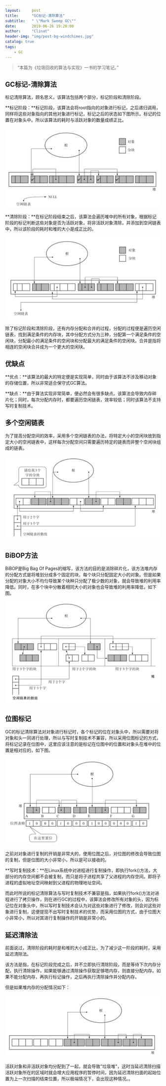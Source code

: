 ```yaml
---
layout:     post
title:      "GC标记-清除算法"
subtitle:   " \"Mark Sweep GC\""
date:       2019-06-26 19:20:00
author:     "Clinat"
header-img: "img/post-bg-windchimes.jpg"
catalog: true
tags:
    - GC
---
```


> “本篇为《垃圾回收的算法与实现》一书的学习笔记。”


## GC标记-清除算法

标记清除算法，顾名思义，该算法包括两个部分，标记阶段和清除阶段。

**标记阶段：**标记阶段，该算法会将root指向的对象进行标记，之后递归调用，同样将这些对象指向的其他对象进行标记，标记之后的状态如下图所示。标记的位置在对象头中。所以该算法的耗时与活跃对象的数量成绩正比。

<img src="/img_post/MarkSweepGC/marksweep0.png" style="zoom:50%">

**清除阶段：**在标记阶段结束之后，该算法会遍历堆中的所有对象，根据标记阶段的标记判断这些对象是否为活跃对象，将非活跃对象清除，并添加到空闲链表中，所以该阶段的耗时和堆的大小是成正比的。

<img src="/img_post/MarkSweepGC/marksweep1.png" style="zoom:50%">

除了标记阶段和清除阶段，还有内存分配和合并的过程，分配的过程便是遍历空闲链表，找到满足条件的内存块，其中分配方式分为三种，分配第一个满足条件的空闲块，分配最小的满足条件的空闲块和分配最大的满足条件的空闲块。合并是指将相连的空闲块合并成为一个更大的空闲块。



## 优缺点

**优点：**该算法的最大的特定便是实现简单，同时由于该算法不涉及移动对象的存储位置，所以非常适合保守式GC算法。

**缺点：**由于算法实现非常简单，便必然会有很多缺点。该算法会导致内存碎片化；同时，每次分配内存时，都要遍历空闲链表，效率较低；同时该算法不支持写时复制技术。



## 多个空闲链表

为了提高分配空间的效率，采用多个空闲链表的办法，将特定大小的空闲块放到指定大小的空闲链表中，这样每次分配空间只需要遍历特定的链表而非整个空闲块组成的链表。

<img src="/img_post/MarkSweepGC/marksweep2.png" style="zoom:50%">



## BiBOP方法

BiBOP是Big Bag Of Pages的缩写，该方法的目的是消除碎片化，该方法堆内存的分配方式是将堆划分成多个固定的块，每个块只分配固定大小的对象。但是如果分配的对象大小不均匀导致某个块种只分配了极少数的对象，就会导致堆的利用率降低。同时，在多个块中分散着相同大小的对象也会导致堆的利用率降低，如下图。

<img src="/img_post/MarkSweepGC/marksweep3.png" style="zoom:50%">



## 位图标记

GC的标记清除算法对对象进行标记时，各个标记的位在对象头中，所以需要对将对象和头一同进行处理，所以与写时复制技术不兼容，所以采用位图标记的方式，将标记记录在位图中，这里应该注意的是标记在位图中的位置和对象头在堆中的位置是相对应的，如下图。

<img src="/img_post/MarkSweepGC/marksweep4.png" style="zoom:50%">

之前对对象进行复制的开销是非常大的，使用位图之后，对位图的修改会导致位图的复制，但是位图的大小非常小，所以是可以接收的。

**写时复制技术：**在Linux系统中对进程进行复制操作，即执行fork()方法，大部分的内存空间都不会被复制，而只是将子进程共享了父进程的内存空间。即将子进程的虚拟地址空间映射到父进程的物理地址空间。

而此时所说的标记清除算法与写时复制技术不兼容是指，如果执行fork()方法对进程进行了拷贝操作，则在进行GC的过程中，该算法会修改所有对象的头，因为标记位在对象头中，所以写时复制技术会认为对这些对象进行了修改，则会对这些对象进行复制，这便提现不出写时复制技术的优势，而采用位图的方式，由于位图大小非常小，所以对其进行复制操作的开销是非常小的。



## 延迟清除法

前面说过，清除阶段的耗时是和堆的大小成正比，为了减少这一阶段的耗时，采用延迟清除法。

该方法是指，在标记阶段完成之后，并不立即执行清除阶段，而是等待下次内存分配，执行清除操作，如果能够通过清除操作获取足够嗯内存，则直接分配内存。如果不能分配内存，再执行标记操作，之后再执行清除操作并分配内存。

但是如果堆内存的分配情况如下：

<img src="/img_post/MarkSweepGC/marksweep5.png" style="zoom:50%">

活跃对象和非活跃对象均分配到了一起，就会导致"垃圾堆"，这时当延迟清除扫描活跃对象所在的区域时就会增大应用程序的暂停时间，因为延迟清除扫面的起始位置为上一次扫描的结束位置，所以极端情况下，会出现这种情况。。